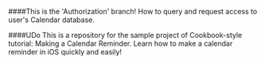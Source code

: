 ####This is the 'Authorization' branch!
How to query and request access to user's Calendar database.

####UDo
This is a repository for the sample project of Cookbook-style tutorial: Making a Calendar Reminder. Learn how to make a calendar reminder in iOS quickly and easily!